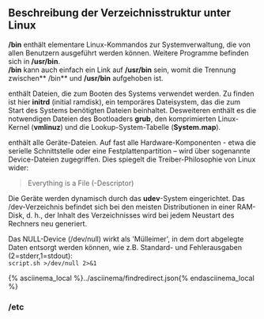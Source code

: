 ## Beschreibung der Verzeichnisstruktur unter Linux
<!--sec data-title="/bin" data-id="section0" data-collapse=true data-show=true ces-->
**/bin** enthält elementare Linux-Kommandos zur Systemverwaltung, die von allen Benutzern ausgeführt werden können. Weitere Programme befinden sich in **/usr/bin**.  
**/bin** kann auch einfach ein Link auf **/usr/bin** sein, womit die Trennung zwischen** /bin** und **/usr/bin** aufgehoben ist.
<!--endsec-->
<!--sec data-title="/boot" data-id="section1" data-collapse=true data-show=true ces-->
enthält Dateien, die zum Booten des Systems verwendet werden. Zu finden ist hier **initrd** \(initial ramdisk\), ein temporäres Dateisystem, das die zum Start des Systems benötigten Dateien beinhaltet. Desweiteren enthält es die notwendigen Dateien des Bootloaders **grub**, den komprimierten Linux-Kernel \(**vmlinuz**\) und die Lookup-System-Tabelle \(**System.map**\).
<!--endsec-->
<!--sec data-title="/dev" data-id="section2" data-collapse=true data-show=true ces-->
enthält alle Geräte-Dateien. Auf fast alle Hardware-Komponenten - etwa die serielle Schnittstelle oder eine Festplattenpartition – wird über sogenannte Device-Dateien zugegriffen. Dies spiegelt die Treiber-Philosophie von Linux wider:


> Everything is a File \(-Descriptor\)

Die Geräte werden dynamisch durch das **udev**-System eingerichtet. Das /dev-Verzeichnis befindet sich bei den meisten Distributionen in einer RAM-Disk, d. h., der Inhalt des Verzeichnisses wird bei jedem Neustart des Rechners neu generiert.

Das NULL-Device \(/dev/null\) wirkt als 'Mülleimer', in dem dort abgelegte Daten entsorgt werden können, wie z.B. Standard- und Fehlerausgaben \(2=stderr,1=stdout\):  
`script.sh >/dev/null 2>&1`

{% asciinema_local %}../asciinema/findredirect.json{% endasciinema_local %}
<!--endsec-->

### /etc



